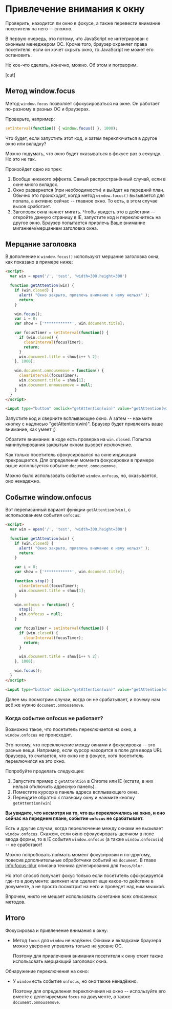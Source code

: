 # Привлечение внимания к окну

Проверить, находится ли окно в фокусе, а также перевести внимание посетителя на него -- сложно.

В первую очередь, это потому, что JavaScript не интегрирован с оконным менеджером ОС. Кроме того, браузер охраняет права посетителя: если он хочет скрыть окно, то JavaScript не может его остановить.

Но кое-что сделать, конечно, можно. Об этом и поговорим.

[cut]

## Метод window.focus

Метод `window.focus` позволяет сфокусироваться на окне. Он работает по-разному в разных ОС и браузерах.

Проверьте, например:

```js run no-beautify
setInterval(function() { window.focus() }, 1000);
```

Что будет, если запустить этот код, и затем переключиться в другое окно или вкладку?

Можно подумать, что окно будет оказываться в фокусе раз в секунду. Но это не так.

Произойдет одно из трех:

1. Вообще никакого эффекта. Самый распространённый случай, если в окне много вкладок.
2. Окно развернется (при необходимости) и выйдет на передний план. Обычно это происходит, когда метод `window.focus()` вызывается для попапа, а активно  сейчас -- главное окно. То есть, в этом случае вызов сработает.
3. Заголовок окна начнет мигать. Чтобы увидеть это в действии -- откройте данную страницу в IE, запустите код и переключитесь на другое окно. Браузер попытается привлечь Ваше внимание миганием/мерцанием заголовка окна.

## Мерцание заголовка

В дополнение к `window.focus()` используют мерцание заголовка окна, как показано в примере ниже:

```html run
<script>
  var win = open('/', 'test', 'width=300,height=300')

  function getAttention(win) {
    if (win.closed) {
      alert( "Окно закрыто, привлечь внимание к нему нельзя" );
      return;
    }

    win.focus();
    var i = 0;
    var show = ['************', win.document.title];

    var focusTimer = setInterval(function() {
      if (win.closed) {
        clearInterval(focusTimer);
        return;
      }
      win.document.title = show[i++ % 2];
    }, 1000);

    win.document.onmousemove = function() {
      clearInterval(focusTimer);
      win.document.title = show[1];
      win.document.onmousemove = null;
    }
  }
</script>

<input type="button" onclick="getAttention(win)" value="getAttention(win)">
```

Запустите код и сверните всплывающее окно. А затем -- нажмите кнопку с надписью "getAttention(win)". Браузер будет привлекать ваше внимание, как умеет ;)

Обратите внимание: в коде есть проверка на `win.closed`. Попытка манипулирования закрытым окном вызовет исключение.

Как только посетитель сфокусировался на окне индикация прекращается. Для определения момента фокусировки в примере выше используется событие `document.onmousemove`.

Можно было использовать событие `window.onfocus`, но, оказывается, оно ненадежно.

## Событие window.onfocus

Вот переписанный вариант функции `getAttention(win)`, с использованием события `onfocus`:

```html run
<script>
  var win = open('/', 'test', 'width=300,height=300')

  function getAttention(win) {
    if (win.closed) {
      alert( "Окно закрыто, привлечь внимание к нему нельзя" );
      return;
    }

    var i = 0;
    var show = ['************', win.document.title];

    function stop() {
      clearInterval(focusTimer);
      win.document.title = show[1];
    }

    win.onfocus = function() {
      stop();
      win.onfocus = null;
    }

    var focusTimer = setInterval(function() {
      if (win.closed) {
        clearInterval(focusTimer);
        return;
      }

      win.document.title = show[i++ % 2];
    }, 1000);

    win.focus();
  }
</script>

<input type="button" onclick="getAttention(win)" value="getAttention(win)">
```

Далее мы посмотрим случаи, когда он не срабатывает, и почему нам всё же нужно `document.onmousemove`.

### Когда событие onfocus не работает?

Возможно такое, что посетитель переключается на окно, а `window.onfocus` не происходит.

Это потому, что переключение между окнами и фокусировка -- это разные вещи. Например, если курсор находится в поле для ввода URL браузера, то считается, что окно не в фокусе, хотя посетитель переключился на это окно.

Попробуйте проделать следующее:

1. Запустите пример с `getAttention` в Chrome или IE (кстати, в них нельзя отключить адресную панель).
2. Поместите курсор в панель адреса всплывающего окна.
3. Перейдите обратно к главному окну и нажмите кнопку `getAttention(win)`

**Вы увидите, что несмотря на то, что вы переключились на окно, и оно сейчас на переднем плане, событие `onfocus` не срабатывает.**

Есть и другие случаи, когда переключение между окнами не вызывает `window.onfocus`. Скажем, если окно сфокусировать щелчком в поле ввода формы, то в IE события `window.onfocus` (а также `window.onfocusin`) -- не сработают!

Можно попробовать поймать момент фокусировки и по-другому, повесив дополнительные обработчики событий на `document`. В главе <info:focus-blur> описана техника делегирования для `focus/blur`.

Но этот способ получает фокус только если посетитель сфокусируется где-то в документе: щелкнет или сделает еще какое-то действие в документе, а не просто посмотрит на него и проведет над ним мышкой.

Впрочем, никто не мешает использовать сочетание всех описанных методов.

## Итого

Фокусировка и привлечение внимания к окну:

- Метод `focus` для `window` не надёжен. Окнами и вкладками браузера можно уверенно управлять только на уровне ОС.

    Поэтому для привлечения внимания посетителя к окну стоит также использовать  мерцающий заголовок окна.

Обнаружение переключения на окно:

- У `window` есть событие `onfocus`, но оно также ненадёжно.

    Поэтому для определения переключения на окно -- используйте его вместе с делегируемым `focus` на документе, а также `document.onmousemove`.


